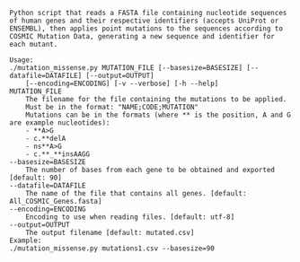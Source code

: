 	Python script that reads a FASTA file containing nucleotide sequences of human genes and their respective identifiers (accepts UniProt or ENSEMBL), then applies point mutations to the sequences according to COSMIC Mutation Data, generating a new sequence and identifier for each mutant. 

	Usage:
    ./mutation_missense.py MUTATION_FILE [--basesize=BASESIZE] [--datafile=DATAFILE] [--output=OUTPUT]
        [--encoding=ENCODING] [-v --verbose] [-h --help]
    MUTATION_FILE
        The filename for the file containing the mutations to be applied.
        Must be in the format: "NAME;CODE;MUTATION"
        Mutations can be in the formats (where ** is the position, A and G are example nucleotides):
        - **A>G
        - c.**delA
        - ns**A>G
        - c.**_**insAAGG
    --basesize=BASESIZE
        The number of bases from each gene to be obtained and exported [default: 90]
    --datafile=DATAFILE
        The name of the file that contains all genes. [default: All_COSMIC_Genes.fasta]
    --encoding=ENCODING
        Encoding to use when reading files. [default: utf-8]
    --output=OUTPUT
        The output filename [default: mutated.csv]
    Example:
    ./mutation_missense.py mutations1.csv --basesize=90
